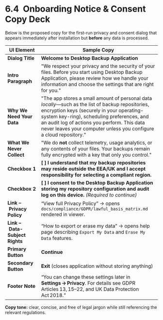 # 6.4  Onboarding Notice & Consent Copy Deck

Below is the proposed copy for the first-run privacy and consent dialog that appears immediately after installation but **before** any data is processed.

| UI Element                     | Sample Copy                                                                                                                                                                                                                                                                                                      |
|--------------------------------|------------------------------------------------------------------------------------------------------------------------------------------------------------------------------------------------------------------------------------------------------------------------------------------------------------------|
| **Dialog Title**               | **Welcome to Desktop Backup Application**                                                                                                                                                                                                                                                                        |
| **Intro Paragraph**            | "We respect your privacy and the security of your files. Before you start using Desktop Backup Application, please review how we handle your information and choose the settings that are right for you."                                                                                                        |
| **Why We Need Your Data**      | "The app stores a small amount of personal data *locally*—such as the list of backup repositories, encryption keys (securely in your operating-system key-ring), scheduling preferences, and an audit log of actions you perform. This data never leaves your computer unless you configure a cloud repository." |
| **What We Never Collect**      | "We do **not** collect telemetry, usage analytics, or any contents of your files. Your backups remain fully encrypted with a key that only you control."                                                                                                                                                         |
| **Checkbox 1**                 | **[ ] I understand that my backup repositories may reside outside the EEA/UK and I accept responsibility for selecting a compliant region.**                                                                                                                                                                     |
| **Checkbox 2**                 | **[ ] I consent to the Desktop Backup Application storing my repository configuration and audit log on this device.** *(Required to continue)*                                                                                                                                                                   |
| **Link – Privacy Policy**      | “View full Privacy Policy” → opens `docs/compliance/GDPR/lawful_basis_matrix.md` rendered in viewer.                                                                                                                                                                                                             |
| **Link – Data-Subject Rights** | “How to export or erase my data” → opens help page describing `Export My Data` and `Erase My Data` features.                                                                                                                                                                                                     |
| **Primary Button**             | **Continue**                                                                                                                                                                                                                                                                                                     |
| **Secondary Button**           | **Exit** (closes application without storing anything)                                                                                                                                                                                                                                                           |
| **Footer Note**                | “You can change these settings later in **Settings → Privacy**. For details see GDPR Articles 13, 15–22, and UK Data Protection Act 2018.”                                                                                                                                                                       |

**Copy tone:** clear, concise, and free of legal jargon while still referencing the relevant regulations.